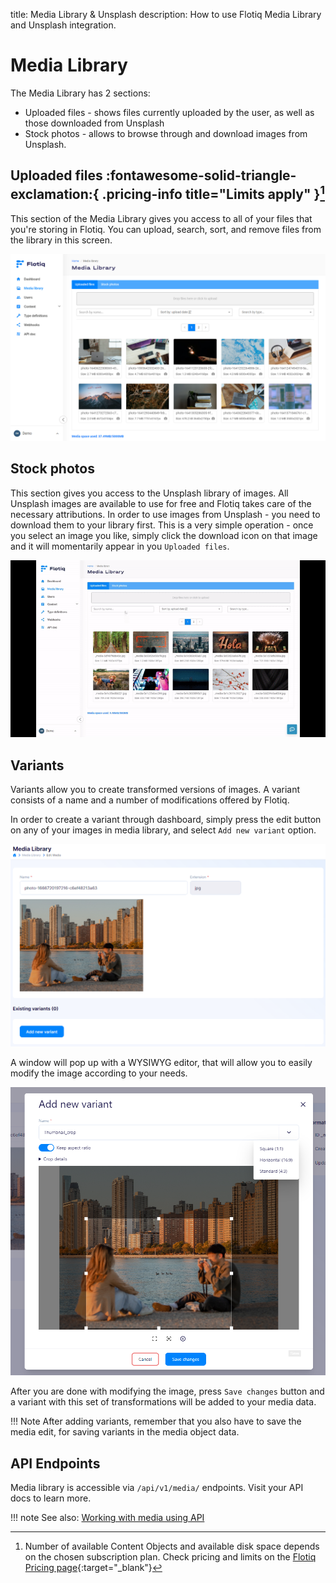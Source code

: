 title: Media Library & Unsplash
description: How to use Flotiq Media Library and Unsplash integration.

# Media Library

The Media Library has 2 sections:

* Uploaded files - shows files currently uploaded by the user, as well as those downloaded from Unsplash
* Stock photos - allows to browse through and download images from Unsplash.

## Uploaded files :fontawesome-solid-triangle-exclamation:{ .pricing-info title="Limits apply" }[^1]

This section of the Media Library gives you access to all of your files that you're storing in Flotiq. You can upload, search, sort, and remove files from the library in this screen.

![Flotiq Media Library](./images/MediaLibrary-home.png)

## Stock photos

This section gives you access to the Unsplash library of images.
All Unsplash images are available to use for free and Flotiq takes care of the necessary attributions.
In order to use images from Unsplash - you need to download them to your library first. This is a very simple operation - once you select an image you like, simply click the download icon on that image and it will momentarily appear in you `Uploaded files`.

![Downloading from Unsplash](./images/Unsplash-to-library.gif)

## Variants

Variants allow you to create transformed versions of images. A variant consists of a name and a number of modifications offered by Flotiq.

In order to create a variant through dashboard, simply press the edit button on any of your images in media library, and select `Add new variant` option.

![Editing media](./images/Edit-Media.png)

A window will pop up with a WYSIWYG editor, that will allow you to easily modify the image according to your needs.

![Editing media](./images/Create-variant.png)

After you are done with modifying the image, press `Save changes` button and a variant with this set of transformations will be added to your media data.

!!! Note
    After adding variants, remember that you also have to save the media edit, for saving variants in the media object data.

## API Endpoints

Media library is accessible via `/api/v1/media/` endpoints. Visit your API docs to learn more.

!!! note
    See also: [Working with media using API](/docs/API/media-library/)

[^1]: Number of available Content Objects and available disk space depends on the chosen subscription plan. Check pricing and limits on the [Flotiq Pricing page](https://flotiq.com/pricing){:target="_blank"}
